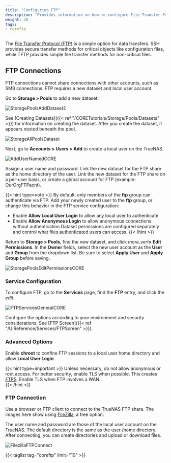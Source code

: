 ```yaml
---
title: "Configuring FTP"
description: "Provides information on how to configure File Transfer Protocol (FTP) on your TrueNAS."
weight: 30
tags:
- coreftp
---
```


The [File Transfer Protocol (FTP)](https://tools.ietf.org/html/rfc959) is a simple option for data transfers.
SSH provides secure transfer methods for critical objects like configuration files, while TFTP provides simple file transfer methods for non-critical files.

## FTP Connections

FTP connections cannot share connections with other accounts, such as SMB connections. FTP requires a new dataset and local user account.

Go to **Storage > Pools** to add a new dataset.

![StoragePoolsAddDataset2](/images/CORE/13.0/StoragePoolsAddDataset2.png "Adding a New Dataset")

See [Creating Datasets]({{< ref "/CORETutorials/Storage/Pools/Datasets" >}}) for information on creating the dataset. After you create the dataset, it appears nested beneath the pool.

![StorageAllPoolsDataset](/images/CORE/13.0/StorageAllPoolsDataset.png "New Dataset Listed")

Next, go to **Accounts > Users > Add** to create a local user on the TrueNAS.

![AddUserNamedCORE](/images/CORE/13.0/AddUserNamedCORE.png "Adding a New User Account")

Assign a user name and password. Link the new dataset for the FTP share as the home directory of the user.
Link the new dataset for the FTP share on a per-user basis, or create a global account for FTP (example: OurOrgFTPacnt).

{{< hint type=note >}}
By default, only members of the **ftp** group can authenticate via FTP.
Add your newly created user to the **ftp** group, or change this behavior in the FTP service configuration:
- Enable **Allow Local User Login** to allow any local user to authenticate
- Enable **Allow Anonymous Login** to allow anonymous connections without authentication
Dataset permissions are configured separately and control what files authenticated users can access.
{{< /hint >}}

Return to **Storage > Pools**, find the new dataset, and click <i class="material-icons" aria-hidden="true" title="Options">more_vert</i>**> Edit Permissions**.
In the **Owner** fields, select the new user account as the **User** and **Group** from the dropdown list.
Be sure to select **Apply User** and **Apply Group** before saving.

![StoragePoolsEditPermissionsCORE](/images/CORE/13.0/StoragePoolsEditPermissionsCORE.png "Basic Permissions Editor")

### Service Configuration

To configure FTP, go to the **Services** page, find the **FTP** entry, and click the <i class="material-icons" aria-hidden="true" title="Configure">edit</i>.

![FTPServicesGeneralCORE](/images/CORE/13.0/FTPServicesGeneralCORE.png "Services FTP Options")

Configure the options according to your environment and security considerations. See [FTP Screen]({{< ref "/UIReference/Services/FTPScreen" >}}).

### Advanced Options

Enable **chroot** to confine FTP sessions to a local user home directory and allow **Local User Login**.

{{< hint type=important >}}
Unless necessary, do not allow anonymous or root access. For better security, enable TLS when possible.
This creates [FTPS](https://tools.ietf.org/html/rfc4217).
Enable TLS when FTP involves a WAN.  
{{< /hint >}}

### FTP Connection

Use a browser or FTP client to connect to the TrueNAS FTP share.
The images here show using [FileZilla](https://sourceforge.net/projects/filezilla/), a free option.

The user name and password are those of the local user account on the TrueNAS.
The default directory is the same as the user <file>/home</file> directory.
After connecting, you can create directories and upload or download files.

![FilezillaFTPConnect](/images/CORE/FilezillaFTPConnect.png "Filezilla FTP Connection")

{{< taglist tag="coreftp" limit="10" >}}

